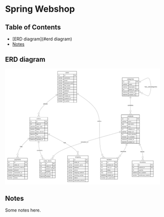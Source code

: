 # Spring Webshop

## Table of Contents
- [ERD diagram](#erd diagram)
- [Notes](#notes)

## ERD diagram
![Alt text ](https://raw.githubusercontent.com/mrbiggleswirth/springWebshop/master/ERD/springWebshop-2.1-claude.png)

## Notes
Some notes here.
